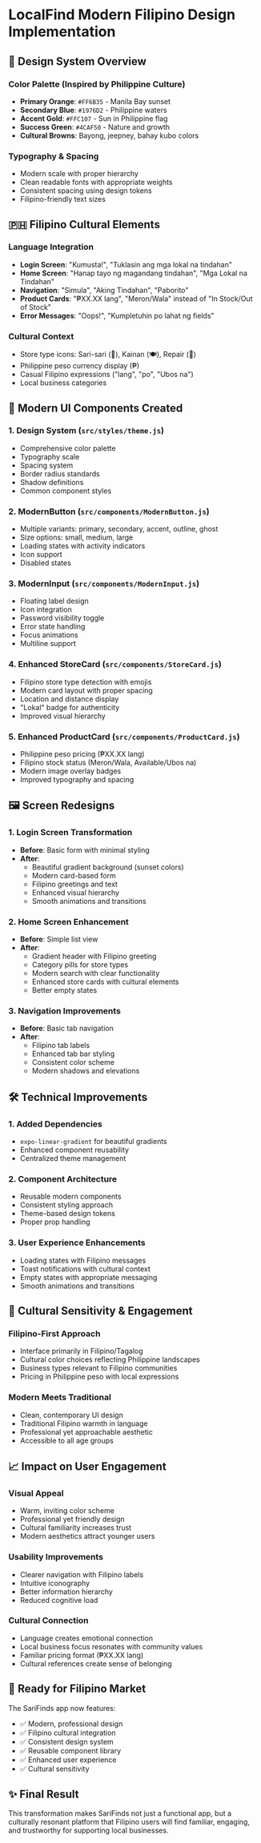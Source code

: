 # LocalFind Modern Filipino Design Implementation

## 🎨 Design System Overview

### Color Palette (Inspired by Philippine Culture)
- **Primary Orange**: `#FF6B35` - Manila Bay sunset
- **Secondary Blue**: `#1976D2` - Philippine waters
- **Accent Gold**: `#FFC107` - Sun in Philippine flag
- **Success Green**: `#4CAF50` - Nature and growth
- **Cultural Browns**: Bayong, jeepney, bahay kubo colors

### Typography & Spacing
- Modern scale with proper hierarchy
- Clean readable fonts with appropriate weights
- Consistent spacing using design tokens
- Filipino-friendly text sizes

## 🇵🇭 Filipino Cultural Elements

### Language Integration
- **Login Screen**: "Kumusta!", "Tuklasin ang mga lokal na tindahan"
- **Home Screen**: "Hanap tayo ng magandang tindahan", "Mga Lokal na Tindahan"
- **Navigation**: "Simula", "Aking Tindahan", "Paborito"
- **Product Cards**: "₱XX.XX lang", "Meron/Wala" instead of "In Stock/Out of Stock"
- **Error Messages**: "Oops!", "Kumpletuhin po lahat ng fields"

### Cultural Context
- Store type icons: Sari-sari (🏪), Kainan (🍽️), Repair (🔧)
- Philippine peso currency display (₱)
- Casual Filipino expressions ("lang", "po", "Ubos na")
- Local business categories

## 📱 Modern UI Components Created

### 1. Design System (`src/styles/theme.js`)
- Comprehensive color palette
- Typography scale
- Spacing system
- Border radius standards
- Shadow definitions
- Common component styles

### 2. ModernButton (`src/components/ModernButton.js`)
- Multiple variants: primary, secondary, accent, outline, ghost
- Size options: small, medium, large
- Loading states with activity indicators
- Icon support
- Disabled states

### 3. ModernInput (`src/components/ModernInput.js`)
- Floating label design
- Icon integration
- Password visibility toggle
- Error state handling
- Focus animations
- Multiline support

### 4. Enhanced StoreCard (`src/components/StoreCard.js`)
- Filipino store type detection with emojis
- Modern card layout with proper spacing
- Location and distance display
- "Lokal" badge for authenticity
- Improved visual hierarchy

### 5. Enhanced ProductCard (`src/components/ProductCard.js`)
- Philippine peso pricing (₱XX.XX lang)
- Filipino stock status (Meron/Wala, Available/Ubos na)
- Modern image overlay badges
- Improved typography and spacing

## 🖼️ Screen Redesigns

### 1. Login Screen Transformation
- **Before**: Basic form with minimal styling
- **After**: 
  - Beautiful gradient background (sunset colors)
  - Modern card-based form
  - Filipino greetings and text
  - Enhanced visual hierarchy
  - Smooth animations and transitions

### 2. Home Screen Enhancement
- **Before**: Simple list view
- **After**:
  - Gradient header with Filipino greeting
  - Category pills for store types
  - Modern search with clear functionality
  - Enhanced store cards with cultural elements
  - Better empty states

### 3. Navigation Improvements
- **Before**: Basic tab navigation
- **After**:
  - Filipino tab labels
  - Enhanced tab bar styling
  - Consistent color scheme
  - Modern shadows and elevations

## 🛠️ Technical Improvements

### 1. Added Dependencies
- `expo-linear-gradient` for beautiful gradients
- Enhanced component reusability
- Centralized theme management

### 2. Component Architecture
- Reusable modern components
- Consistent styling approach
- Theme-based design tokens
- Proper prop handling

### 3. User Experience Enhancements
- Loading states with Filipino messages
- Toast notifications with cultural context
- Empty states with appropriate messaging
- Smooth animations and transitions

## 🎯 Cultural Sensitivity & Engagement

### Filipino-First Approach
- Interface primarily in Filipino/Tagalog
- Cultural color choices reflecting Philippine landscapes
- Business types relevant to Filipino communities
- Pricing in Philippine peso with local expressions

### Modern Meets Traditional
- Clean, contemporary UI design
- Traditional Filipino warmth in language
- Professional yet approachable aesthetic
- Accessible to all age groups

## 📈 Impact on User Engagement

### Visual Appeal
- Warm, inviting color scheme
- Professional yet friendly design
- Cultural familiarity increases trust
- Modern aesthetics attract younger users

### Usability Improvements
- Clearer navigation with Filipino labels
- Intuitive iconography
- Better information hierarchy
- Reduced cognitive load

### Cultural Connection
- Language creates emotional connection
- Local business focus resonates with community values
- Familiar pricing format (₱XX.XX lang)
- Cultural references create sense of belonging

## 🚀 Ready for Filipino Market

The SariFinds app now features:
- ✅ Modern, professional design
- ✅ Filipino cultural integration
- ✅ Consistent design system
- ✅ Reusable component library
- ✅ Enhanced user experience
- ✅ Cultural sensitivity

## ✨ Final Result

This transformation makes SariFinds not just a functional app, but a culturally resonant platform that Filipino users will find familiar, engaging, and trustworthy for supporting local businesses.
